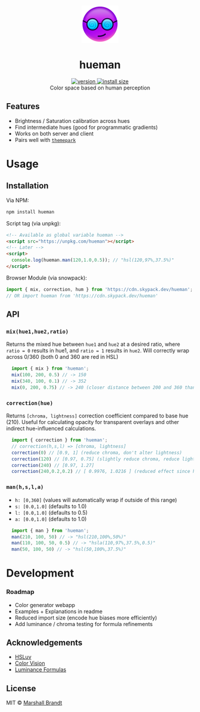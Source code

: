 <div align="center">
  <img src="https://github.com/marshallcb/hueman/raw/master/hueman.png" alt="hueman" width="100" />
</div>

<h1 align="center">hueman</h1>
<div align="center">
  <a href="https://npmjs.org/package/hueman">
    <img src="https://badgen.now.sh/npm/v/hueman" alt="version" />
  </a>
  <a href="https://bundlephobia.com/result?p=hueman">
    <img src="https://img.badgesize.io/MarshallCB/hueman/master/min.js?compression=brotli" alt="install size" />
  </a>
</div>

<div align="center">Color space based on human perception</div>

## Features
- Brightness / Saturation calibration across hues
- Find intermediate hues (good for programmatic gradients)
- Works on both server and client
- Pairs well with [`themepark`](https://github.com/MarshallCB/themepark)

# Usage

## Installation

Via NPM:
```sh
npm install hueman
```

Script tag (via unpkg):
```html
<!-- Available as global variable hueman -->
<script src="https://unpkg.com/hueman"></script>
<!-- Later -->
<script>
  console.log(hueman.man(120,1.0,0.5)); // "hsl(120,97%,37.5%)"
</script>
```

Browser Module (via snowpack):
```js
import { mix, correction, hum } from 'https://cdn.skypack.dev/hueman';
// OR import hueman from 'https://cdn.skypack.dev/hueman'
```
## API

### `mix(hue1,hue2,ratio)`

Returns the mixed hue between `hue1` and `hue2` at a desired ratio, where `ratio = 0` results in hue1, and `ratio = 1` results in `hue2`. Will correctly wrap across 0/360 (both 0 and 360 are red in HSL)

```js
  import { mix } from 'hueman';
  mix(100, 200, 0.5) // -> 150
  mix(340, 100, 0.1) // -> 352
  mix(0, 200, 0.75) // -> 240 (closer distance between 200 and 360 than 0 and 200)
```

### `correction(hue)`

Returns `[chroma, lightness]` correction coefficient compared to base hue (210). Useful for calculating opacity for transparent overlays and other indirect hue-influenced calculations.

```js
  import { correction } from 'hueman';
  // correction(h,s,l) => [chroma, lightness]
  correction(0) // [0.9, 1] (reduce chroma, don't alter lightness)
  correction(120) // [0.97, 0.75] (slightly reduce chroma, reduce lightness)
  correction(240) // [0.97, 1.27]
  correction(240,0.2,0.2) // [ 0.9976, 1.0216 ] (reduced effect since hue is less vibrant)
```

### `man(h,s,l,a)`

- `h: [0,360]` (values will automatically wrap if outside of this range)
- `s: [0.0,1.0]` (defaults to 1.0)
- `l: [0.0,1.0]` (defaults to 0.5)
- `a: [0.0,1.0]` (defaults to 1.0)

```js
  import { man } from 'hueman';
  man(210, 100, 50) // -> "hsl(210,100%,50%)"
  man(110, 100, 50, 0.5) // -> "hsla(110,97%,37.5%,0.5)"
  man(50, 100, 50) // -> "hsl(50,100%,37.5%)"
```

# Development

### Roadmap
- Color generator webapp
- Examples + Explanations in readme
- Reduced import size (encode hue biases more efficiently)
- Add luminance / chroma testing for formula refinements

## Acknowledgements
- [HSLuv](https://www.hsluv.org/comparison/)
- [Color Vision](https://en.wikipedia.org/wiki/Color_vision)
- [Luminance Formulas](https://stackoverflow.com/questions/596216/formula-to-determine-brightness-of-rgb-color)

## License

MIT © [Marshall Brandt](https://m4r.sh)
